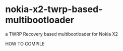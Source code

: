 # nokia-x2-twrp-based-multibootloader
 a TWRP Recovery based multibootloader for Nokia X2  
  
HOW TO COMPILE  

